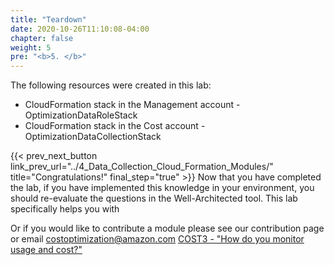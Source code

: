 ```yaml
---
title: "Teardown"
date: 2020-10-26T11:10:08-04:00
chapter: false
weight: 5
pre: "<b>5. </b>"
---
```


The following resources were created in this lab:

- CloudFormation stack in the Management account - OptimizationDataRoleStack
- CloudFormation stack in the Cost account - OptimizationDataCollectionStack


{{< prev_next_button link_prev_url="../4_Data_Collection_Cloud_Formation_Modules/"  title="Congratulations!" final_step="true" >}}
Now that you have completed the lab, if you have implemented this knowledge in your environment,
you should re-evaluate the questions in the Well-Architected tool. This lab specifically helps you with

Or if you would like to contribute a module please see our contribution page or email costoptimization@amazon.com
[COST3 - "How do you monitor usage and cost?"](https://docs.aws.amazon.com/wellarchitected/latest/framework/a-expenditure-and-usage-awareness.html)



